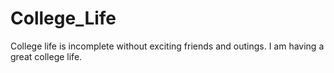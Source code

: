 # College_Life
College life is incomplete without exciting friends and outings.
I am having a great college life.

